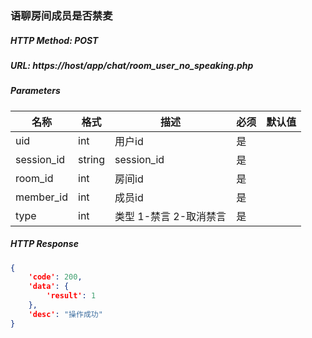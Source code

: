 ### 语聊房间成员是否禁麦

##### HTTP Method: POST
##### URL: https://host/app/chat/room_user_no_speaking.php


#####  Parameters
名称|格式|描述|必须|默认值
---|---|---|---|---
uid|int|用户id|是
session_id|string|session_id|是
room_id|int|房间id|是|
member_id|int|成员id|是
type|int|类型 1-禁言 2-取消禁言|是

##### HTTP Response
```json
{
	'code': 200,
	'data': {
		'result': 1
	},
    'desc': "操作成功"
}
```